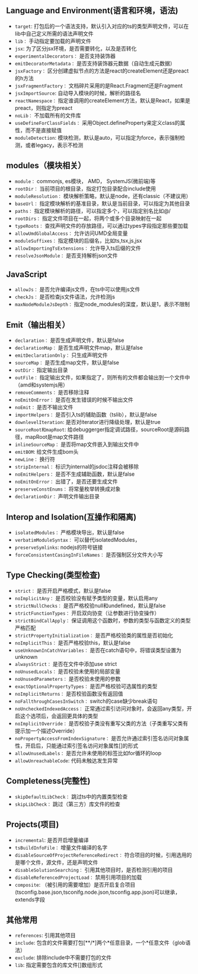## Language and Environment(语言和环境，语法)
- `target`: 打包后的一个语法支持，默认引入对应的ts的类型声明文件，可以在lib中自己定义所需的语法声明文件
- `lib：` 手动指定要加载的声明文件
- `jsx`: 为了区分jsx环境，是否需要转化，以及是否转化
- `experimentalDecorators：` 是否支持装饰器
- `emitDecoratorMetadata：` 是否支持装饰器元数据（自动生成元数据）
- `jsxFactory：` 区分创建虚拟节点的方法是react的createElement还是preact的h方法
- `jsxFragmentFactory：` 文档碎片采用的是React.Fragment还是Fragment
- `jsxImportSource`: 自动导入模块的时候，解析的路径名
- `reactNamespace：` 指定谁调用的createElement方法，默认是React，如果是preact，则指定为preact
- `noLib：` 不加载所有的文件库
- `useDefineForClassFields：` 采用Object.defineProperty来定义class的属性，而不是直接赋值
- `moduleDetection`: 模块检测，默认是auto，可以指定为force，表示强制检测，或者legacy，表示不检测


## modules（模块相关）

- `module：` commonjs, es模块， AMD， SystemJS(微前端)等
- `rootDir：` 当前项目的根目录，指定打包目录配合include使用
- `moduleResolution：` 模块解析策略，默认是node，还有classic（不建议用）
- `baseUrl：` 指定模块解析的基准目录，默认是当前目录，可以指定为其他目录
- `paths：` 指定模块解析的路径，可以指定多个，可以指定别名比如@/
- `rootDirs：` 指定文件项目在一起，将两个或多个目录映射在一起
- `typeRoots：` 查找声明文件的存放路径，可以通过types字段指定那些要加载
- `allowUmdGlobalAccess：` 允许访问UMD全局变量
- `moduleSuffixes：` 指定模块的后缀名，比如ts,tsx,js,jsx
- `allowImportingTsExtensions：` 允许导入ts后缀的文件
- `resolveJsonModule：` 是否支持解析json文件

## JavaScript

- `allowJs：` 是否允许编译js文件，在ts中可以使用js文件
- `checkJs：` 是否检查js文件语法，允许检测js
- `maxNodeModuleJsDepth：` 指定node_modules的深度，默认是1，表示不限制

## Emit（输出相关）

- `declaration：` 是否生成声明文件，默认是false
- `declarationMap：` 是否生成声明文件map，默认是false
- `emitDeclarationOnly：` 只生成声明文件
- `sourceMap：` 是否生成map文件，默认是false
- `outDir：` 指定输出目录
- `outFile：` 指定输出文件，如果指定了，则所有的文件都会输出到一个文件中（amd和systemjs用）
- `removeComments：` 是否移除注释
- `noEmitOnError：` 是否在发生错误的时候不输出文件
- `noEmit：` 是否不输出文件
- `importHelpers：` 是否引入ts的辅助函数（tslib），默认是false
- `downlevelIteration`:  是否对iterator进行降级处理，默认是true
- `sourceRoot和mapRoot`:  给debuggerger指定调试路径，sourceRoot是源码路径，mapRoot是map文件路径
- `inlineSourceMap：` 是否将map文件嵌入到输出文件中
- `emitBOM`:  给文件生成bom头
- `newLine：` 换行符
- `stripInternal：` 标识为internal的jsdoc注释会被移除
- `noEmitHelpers：` 是否不生成辅助函数，默认是false
- `noEmitOnError：` 出错了，是否还要生成文件
- `preserveConstEnums：` 将常量枚举转换成对象
- `declarationDir：` 声明文件输出目录


## Interop and Isolation(互操作和隔离)

- `isolatedModules：` 严格模块导出，默认是false
- `verbatimModuleSyntax：` 可以替代isolatedModules，
- `preserveSymlinks`:  nodejs的符号链接
- `forceConsistentCasingInFileNames：` 是否强制区分文件大小写


## Type Checking(类型检查)

- `strict：` 是否开启严格模式，默认是false
- `noImplicitAny：` 是否校验没有赋予类型的变量，默认启用any
- `strictNullChecks：` 是否严格校验null和undefined，默认是false
- `strictFunctionTypes：` 开启双向协变（让参数进行协变操作）
- `strictBindCallApply：` 保证调用这个函数时，参数的类型与函数定义的类型严格匹配
- `strictPropertyInitialization：` 是否严格校验类的属性是否初始化
- `noImplicitThis：` 是否严格校验this，默认是false
- `useUnknownInCatchVariables：` 是否在catch语句中，将错误类型设置为unknown
- `alwaysStrict：` 是否在文件中添加use strict
- `noUnusedLocals：` 是否校验未使用的局部变量
- `noUnusedParameters：` 是否校验未使用的参数
- `exactOptionalPropertyTypes：` 是否严格校验可选属性的类型
- `noImplicitReturns：` 是否校验函数没有返回值
- `noFallthroughCasesInSwitch：` switch的case缺少break语句
- `noUncheckedIndexedAccess：` 正常通过索引访问对象时，会返回any类型，开启这个选项后，会返回更具体的类型
- `noImplicitOverride：` 是否校验子类没有重写父类的方法（子类重写父类有提示加一个描述Override）
- `noPropertyAccessFromIndexSignature：` 是否允许通过索引签名访问对象属性，开启后，只能通过索引签名访问对象属性[]的形式
- `allowUnusedLabels：` 是否允许未使用的标签比如for循环的loop
- `allowUnreachableCode`:  代码未触达发生异常
  

## Completeness(完整性)
- `skipDefaultLibCheck：` 跳过ts中的内置类型检查
- `skipLibCheck：` 跳过（第三方）库文件的检查

## Projects(项目)
- `incremental`:  是否开启增量编译
- `tsBuildInfoFile：` 增量文件编译的名字
- `disableSourceOfProjectReferenceRedirect：` 符合项目的时候，引用选用的是哪个文件，源文件，还是声明文件
- `disableSolutionSearching：` 引用其他项目时，是否检测引用的项目
- `disableReferencedProjectLoad：` 禁用引用项目的加载
- `composite`:  （被引用的需要增加）是否开启复合项目(tsconfig.base.json,tsconifg.node.json,tsconfig.app.json)可以继承，extends字段
  

## 其他常用
- `references`:  引用其他项目
- `include`:  包含的文件需要打包[**/*]两个\*任意目录，一个\*任意文件（glob语法）
- `exclude`:  排除include中不需要打包的文件
- `lib`:  指定需要包含的库文件[]数组形式
